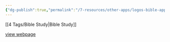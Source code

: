 ```yaml
---
{"dg-publish":true,"permalink":"/7-resources/other-apps/logos-bible-app/","created":"2025-04-19T07:02:27.094-05:00","updated":"2025-04-19T07:27:50.900-05:00"}
---
```


[[4 Tags/Bible Study\|Bible Study]]

[view webpage](http://logos.com)
